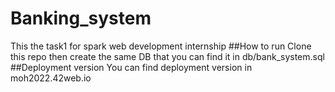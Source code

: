 # Banking_system
This the task1 for spark web development internship
##How to run 
Clone this repo then create the same DB that you can find it in db/bank_system.sql 
##Deployment version
You can find deployment version in moh2022.42web.io
